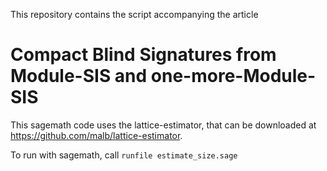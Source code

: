 This repository contains the script accompanying the article
# Compact Blind Signatures from Module-SIS and one-more-Module-SIS

This sagemath code uses the lattice-estimator, that can be downloaded at https://github.com/malb/lattice-estimator.

To run with sagemath, call 
```runfile estimate_size.sage```

